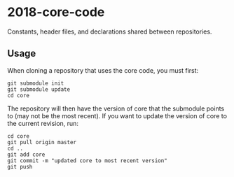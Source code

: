 # 2018-core-code

Constants, header files, and declarations shared between repositories.

## Usage

When cloning a repository that uses the core code, you must first:
```
git submodule init
git submodule update
cd core
```
The repository will then have the version of core that the submodule points to (may not be the most recent).
If you want to update the version of core to the current revision, run:
```
cd core
git pull origin master
cd ..
git add core
git commit -m "updated core to most recent version"
git push
```


